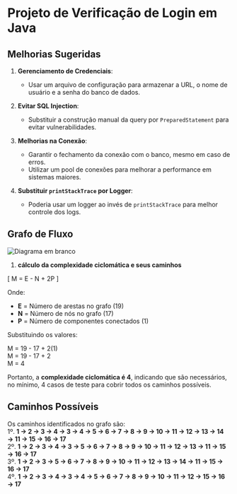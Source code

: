 # Projeto de Verificação de Login em Java

## Melhorias Sugeridas
1. **Gerenciamento de Credenciais**:
   - Usar um arquivo de configuração para armazenar a URL, o nome de usuário e a senha do banco de dados.

2. **Evitar SQL Injection**:
   - Substituir a construção manual da query por `PreparedStatement` para evitar vulnerabilidades.

3. **Melhorias na Conexão**:
   - Garantir o fechamento da conexão com o banco, mesmo em caso de erros.
   - Utilizar um pool de conexões para melhorar a performance em sistemas maiores.

4. **Substituir `printStackTrace` por Logger**:
   - Poderia usar um logger ao invés de `printStackTrace` para melhor controle dos logs.

## Grafo de Fluxo
![Diagrama em branco](https://github.com/user-attachments/assets/b4373aa1-788c-4d66-81a4-85375c3a709f)

1. **cálculo da complexidade ciclomática e seus caminhos**

\[
M = E - N + 2P
\]

Onde:  
- **E** = Número de arestas no grafo (19)  
- **N** = Número de nós no grafo (17)  
- **P** = Número de componentes conectados (1)  

Substituindo os valores:


M = 19 - 17 + 2(1)  
M = 19 - 17 + 2  
M = 4


Portanto, a **complexidade ciclomática é 4**, indicando que são necessários, no mínimo, 4 casos de teste para cobrir todos os caminhos possíveis.

## Caminhos Possíveis

Os caminhos identificados no grafo são:  
1º. **1 → 2 → 3 → 4 → 3 → 4 → 5 → 6 → 7 → 8 → 9 → 10 → 11 → 12 → 13 → 14 → 11 → 15 → 16 → 17**  
2º. **1 → 2 → 3 → 4 → 3 → 5 → 6 → 7 → 8 → 9 → 10 → 11 → 12 → 13 → 11 → 15 → 16 → 17**  
3º. **1 → 2 → 3 → 5 → 6 → 7 → 8 → 9 → 10 → 11 → 12 → 13 → 14 → 11 → 15 → 16 → 17**  
4º. **1 → 2 → 3 → 4 → 3 → 4 → 5 → 6 → 7 → 8 → 9 → 10 → 11 → 12 → 15 → 16 → 17**
